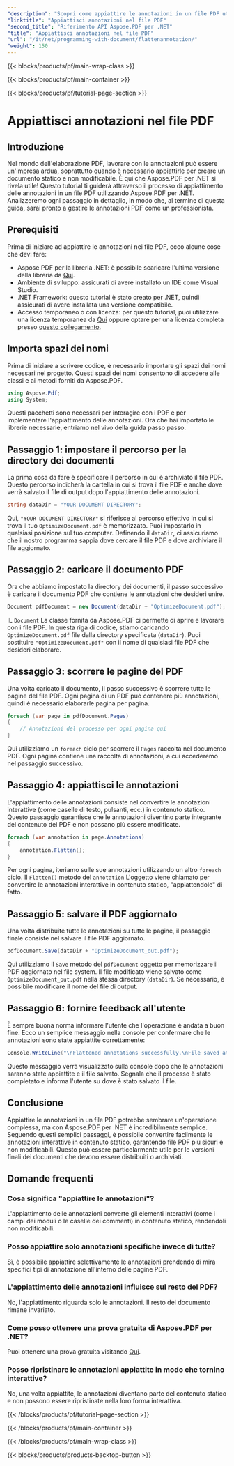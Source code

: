 ```yaml
---
"description": "Scopri come appiattire le annotazioni in un file PDF utilizzando Aspose.PDF per .NET in questa guida. Semplifica il tuo processo di gestione dei PDF con il nostro tutorial dettagliato."
"linktitle": "Appiattisci annotazioni nel file PDF"
"second_title": "Riferimento API Aspose.PDF per .NET"
"title": "Appiattisci annotazioni nel file PDF"
"url": "/it/net/programming-with-document/flattenannotation/"
"weight": 150
---
```


{{< blocks/products/pf/main-wrap-class >}}

{{< blocks/products/pf/main-container >}}

{{< blocks/products/pf/tutorial-page-section >}}

# Appiattisci annotazioni nel file PDF

## Introduzione

Nel mondo dell'elaborazione PDF, lavorare con le annotazioni può essere un'impresa ardua, soprattutto quando è necessario appiattirle per creare un documento statico e non modificabile. È qui che Aspose.PDF per .NET si rivela utile! Questo tutorial ti guiderà attraverso il processo di appiattimento delle annotazioni in un file PDF utilizzando Aspose.PDF per .NET. Analizzeremo ogni passaggio in dettaglio, in modo che, al termine di questa guida, sarai pronto a gestire le annotazioni PDF come un professionista.

## Prerequisiti

Prima di iniziare ad appiattire le annotazioni nei file PDF, ecco alcune cose che devi fare:

- Aspose.PDF per la libreria .NET: è possibile scaricare l'ultima versione della libreria da [Qui](https://releases.aspose.com/pdf/net/).
- Ambiente di sviluppo: assicurati di avere installato un IDE come Visual Studio.
- .NET Framework: questo tutorial è stato creato per .NET, quindi assicurati di avere installata una versione compatibile.
- Accesso temporaneo o con licenza: per questo tutorial, puoi utilizzare una licenza temporanea da [Qui](https://purchase.aspose.com/temporary-license/) oppure optare per una licenza completa presso [questo collegamento](https://purchase.aspose.com/buy).

## Importa spazi dei nomi

Prima di iniziare a scrivere codice, è necessario importare gli spazi dei nomi necessari nel progetto. Questi spazi dei nomi consentono di accedere alle classi e ai metodi forniti da Aspose.PDF.

```csharp
using Aspose.Pdf;
using System;
```

Questi pacchetti sono necessari per interagire con i PDF e per implementare l'appiattimento delle annotazioni. Ora che hai importato le librerie necessarie, entriamo nel vivo della guida passo passo.

## Passaggio 1: impostare il percorso per la directory dei documenti

La prima cosa da fare è specificare il percorso in cui è archiviato il file PDF. Questo percorso indicherà la cartella in cui si trova il file PDF e anche dove verrà salvato il file di output dopo l'appiattimento delle annotazioni.

```csharp
string dataDir = "YOUR DOCUMENT DIRECTORY";
```

Qui, `"YOUR DOCUMENT DIRECTORY"` si riferisce al percorso effettivo in cui si trova il tuo `OptimizeDocument.pdf` è memorizzato. Puoi impostarlo in qualsiasi posizione sul tuo computer. Definendo il `dataDir`, ci assicuriamo che il nostro programma sappia dove cercare il file PDF e dove archiviare il file aggiornato. 

## Passaggio 2: caricare il documento PDF

Ora che abbiamo impostato la directory dei documenti, il passo successivo è caricare il documento PDF che contiene le annotazioni che desideri unire.

```csharp
Document pdfDocument = new Document(dataDir + "OptimizeDocument.pdf");
```

IL `Document` La classe fornita da Aspose.PDF ci permette di aprire e lavorare con i file PDF. In questa riga di codice, stiamo caricando `OptimizeDocument.pdf` file dalla directory specificata (`dataDir`). Puoi sostituire `"OptimizeDocument.pdf"` con il nome di qualsiasi file PDF che desideri elaborare.

## Passaggio 3: scorrere le pagine del PDF

Una volta caricato il documento, il passo successivo è scorrere tutte le pagine del file PDF. Ogni pagina di un PDF può contenere più annotazioni, quindi è necessario elaborarle pagina per pagina.

```csharp
foreach (var page in pdfDocument.Pages)
{
    // Annotazioni del processo per ogni pagina qui
}
```

Qui utilizziamo un `foreach` ciclo per scorrere il `Pages` raccolta nel documento PDF. Ogni pagina contiene una raccolta di annotazioni, a cui accederemo nel passaggio successivo.

## Passaggio 4: appiattisci le annotazioni

L'appiattimento delle annotazioni consiste nel convertire le annotazioni interattive (come caselle di testo, pulsanti, ecc.) in contenuto statico. Questo passaggio garantisce che le annotazioni diventino parte integrante del contenuto del PDF e non possano più essere modificate.

```csharp
foreach (var annotation in page.Annotations)
{
    annotation.Flatten();
}
```

Per ogni pagina, iteriamo sulle sue annotazioni utilizzando un altro `foreach` ciclo. Il `Flatten()` metodo del `annotation` L'oggetto viene chiamato per convertire le annotazioni interattive in contenuto statico, "appiattendole" di fatto.

## Passaggio 5: salvare il PDF aggiornato

Una volta distribuite tutte le annotazioni su tutte le pagine, il passaggio finale consiste nel salvare il file PDF aggiornato.

```csharp
pdfDocument.Save(dataDir + "OptimizeDocument_out.pdf");
```

Qui utilizziamo il `Save` metodo del `pdfDocument` oggetto per memorizzare il PDF aggiornato nel file system. Il file modificato viene salvato come `OptimizeDocument_out.pdf` nella stessa directory (`dataDir`). Se necessario, è possibile modificare il nome del file di output.

## Passaggio 6: fornire feedback all'utente

È sempre buona norma informare l'utente che l'operazione è andata a buon fine. Ecco un semplice messaggio nella console per confermare che le annotazioni sono state appiattite correttamente:

```csharp
Console.WriteLine("\nFlattened annotations successfully.\nFile saved at " + dataDir);
```

Questo messaggio verrà visualizzato sulla console dopo che le annotazioni saranno state appiattite e il file salvato. Segnala che il processo è stato completato e informa l'utente su dove è stato salvato il file.

## Conclusione

Appiattire le annotazioni in un file PDF potrebbe sembrare un'operazione complessa, ma con Aspose.PDF per .NET è incredibilmente semplice. Seguendo questi semplici passaggi, è possibile convertire facilmente le annotazioni interattive in contenuto statico, garantendo file PDF più sicuri e non modificabili. Questo può essere particolarmente utile per le versioni finali dei documenti che devono essere distribuiti o archiviati.

## Domande frequenti

### Cosa significa "appiattire le annotazioni"?
L'appiattimento delle annotazioni converte gli elementi interattivi (come i campi dei moduli o le caselle dei commenti) in contenuto statico, rendendoli non modificabili.

### Posso appiattire solo annotazioni specifiche invece di tutte?
Sì, è possibile appiattire selettivamente le annotazioni prendendo di mira specifici tipi di annotazione all'interno delle pagine PDF.

### L'appiattimento delle annotazioni influisce sul resto del PDF?
No, l'appiattimento riguarda solo le annotazioni. Il resto del documento rimane invariato.

### Come posso ottenere una prova gratuita di Aspose.PDF per .NET?
Puoi ottenere una prova gratuita visitando [Qui](https://releases.aspose.com/).

### Posso ripristinare le annotazioni appiattite in modo che tornino interattive?
No, una volta appiattite, le annotazioni diventano parte del contenuto statico e non possono essere ripristinate nella loro forma interattiva.

{{< /blocks/products/pf/tutorial-page-section >}}

{{< /blocks/products/pf/main-container >}}

{{< /blocks/products/pf/main-wrap-class >}}

{{< blocks/products/products-backtop-button >}}